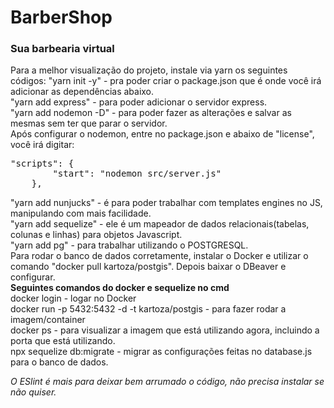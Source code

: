 <h1>BarberShop</h1>
<h3>Sua barbearia virtual</h3>

<p>
Para a melhor visualização do projeto, instale via yarn os seguintes códigos:
"yarn init -y" - pra poder criar o package.json que é onde você irá adicionar as dependências abaixo.<br>
"yarn add express" - para poder adicionar o servidor express.<br>
"yarn add nodemon -D" - para poder fazer as alterações e salvar as mesmas sem ter que parar o servidor.<br>
Após configurar o nodemon, entre no package.json e abaixo de "license", você irá digitar:<br>
<pre>
"scripts": {
        "start": "nodemon src/server.js"
    },
</pre>
"yarn add nunjucks" - é para poder trabalhar com templates engines no JS, manipulando com mais facilidade.<br>
"yarn add sequelize" - ele é um mapeador de dados relacionais(tabelas, colunas e linhas) para objetos Javascript.<br>
"yarn add pg" - para trabalhar utilizando o POSTGRESQL.<br>
Para rodar o banco de dados corretamente, instalar o Docker e utilizar o comando "docker pull kartoza/postgis". Depois baixar o DBeaver e configurar.<br>
<strong>Seguintes comandos do docker e sequelize no cmd</strong><br>
docker login - logar no Docker<br>
docker run -p 5432:5432 -d -t kartoza/postgis - para fazer rodar a imagem/container<br>
docker ps - para visualizar a imagem que está utilizando agora, incluindo a porta que está utilizando.<br>
npx sequelize db:migrate - migrar as configurações feitas no database.js para o banco de dados.
</p>
<em>O ESlint é mais para deixar bem arrumado o código, não precisa instalar se não quiser.</em>
